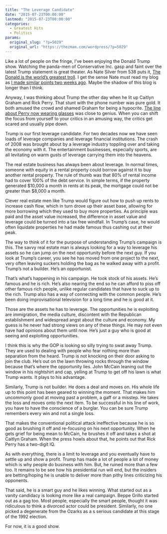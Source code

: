 ```yaml
---
title: "The Leverage Candidate"
date: "2015-07-23T00:00:00"
lastmod: "2015-07-23T00:00:00"
categories:
  - Greatest Hits
  - Politics
params:
  original_slug: "?p=5029"
  original_url: "https://thezman.com/wordpress/?p=5029"
---
```


Like a lot of people on the fringe, I’ve been enjoying the Donald Trump
show. Watching the panda-men of Conservative Inc. gasp and faint over
the latest Trump statement is great theater. As Nate Silver from 538
puts it, <a
href="http://fivethirtyeight.com/features/donald-trump-is-the-worlds-greatest-troll/"
rel="noopener" target="_blank">The Donald is the world’s greatest
troll</a>. I get the sense Nate must read my blog as
<a href="http://thezman.com/wordpress/?p=2942" rel="noopener"
target="_blank">I made similar points two weeks ago</a>. Maybe the
shadow of this blog is longer than I think.

Anyway, I was thinking about Trump the other day when he lit up Caitlyn
Graham and Rick Perry. That stunt with the phone number was pure gold.
It both amused the crowd and shamed Graham for being a hypocrite. <a
href="http://www.cnn.com/videos/politics/2015/07/21/donald-trump-rick-perry-glasses-sc-bts.cnn"
rel="noopener" target="_blank">The line about Perry now wearing
glasses</a> was close to genius. When you can shift the focus from
yourself to your critics in an amusing way, the critics get scared and
usually pipe down.

Trump is our first leverage candidate. For two decades now we have seen
loads of leverage companies and leverage financial institutions. The
crash of 2008 was brought about by a leverage industry toppling over and
taking the economy with it. The entertainment businesses, especially
sports, are all levitating on warm gusts of leverage carrying them into
the heavens.

The real estate business has always been about leverage. In normal
times, someone with equity in a rental property could borrow against it
to buy another rental property. The rule of thumb was that 80% of rental
income had to cover 100% of the debt service. In simple terms, if the
property generated $10,000 a month in rents at its peak, the mortgage
could not be greater than $8,000 a month.

Clever real estate men like Trump would figure out how to push up rents
to increase cash flow, which in turn drove up their asset base, allowing
for more borrowing which they used to buy more properties. As principle
was paid and the asset value increased, the difference in asset value
and leverage could be turned into a tax free windfall. In Trump’s case,
he would often liquidate properties he had made famous thus cashing out
at their peak.

The way to think of it for the purpose of understanding Trump’s campaign
is this. The savvy real estate man is always looking for a way to
leverage his assets so he can jump on the next opportunity before the
next guy. If you look at Trump’s career, you see he has moved from one
project to the next, very often leaving suckers holding the bag as he
walked away with a profit. Trump’s not a builder. He’s an opportunist.

That’s what’s happening in his campaign. He took stock of his assets.
He’s famous and he is rich. He’s also nearing the end so he can afford
to piss off other famous rich people, unlike regular candidates that
have to suck up to the rich. Trump also has a way of connecting with the
common people. He’s been doing improvisational television for a long
time and he is good at it.

Those are the assets he has to leverage. The opportunities he is
exploiting are immigration, the media culture, discontent with the
Republican establishment and widespread angst about the culture and
economy. My guess is he never had strong views on any of these things.
He may not even have had opinions about them until now. He’s just a guy
who is good at seeing and exploiting opportunities.

I think this is why the GOP is looking so silly trying to swat away
Trump. They are used to dealing with people who fear nothing more than
separation from the heard. Trump is not knocking on their door asking to
join the club. He’s out on the lawn throwing rocks through the window
because that’s where the opportunity lies. John McCain leaning out the
window in his nightshirt and cap, yelling at Trump to get off his lawn
is what Trump wants. It plays to his advantage.

Similarly, Trump is not builder. He does a deal and moves on. His whole
life up to this point has been geared to winning the moment. That makes
him uncommonly good at moving past a problem, a gaff or a misstep. He
takes the loss and moves onto the next item. To be successful in his
line of work, you have to have the conscience of a burglar. You can be
sure Trump remembers every win and not a single loss.

That makes the conventional political attack ineffective because he is
so good as brushing it off and re-focusing on his next opportunity. When
he gets grief for being mean to McCain, he brushes it off and takes a
shot at Caitlyn Graham. When the press howls about that, he points out
that Rick Perry has a two-digit IQ.

As with everything, there is a limit to leverage and you eventually have
to settle up and show a profit. Trump has made a lot of people a lot of
money which is why people do business with him. But, he ruined more than
a few too. It remains to be see how his presidential run will end, but
the insiders are betting/hoping he is unable to deliver more than pithy
lines criticizing his opponents.

That said, he is a smart guy and he likes winning. What started out as a
vanity candidacy is looking more like a real campaign. Beppe Grillo
started out as a gag too. Most people, especially the smart people,
thought it was ridiculous to think a divorced actor could be president.
Similarly, no one picked a degenerate from the Ozarks as a s serious
candidate at this stage of the 1992 election.

For now, it is a good show.
